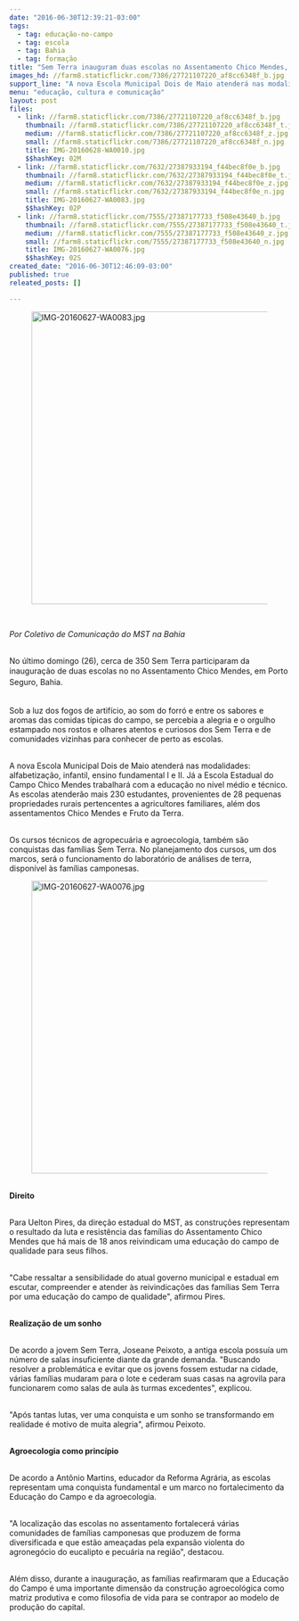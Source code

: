```yaml
---
date: "2016-06-30T12:39:21-03:00"
tags:
  - tag: educação-no-campo
  - tag: escola
  - tag: Bahia
  - tag: formação
title: "Sem Terra inauguram duas escolas no Assentamento Chico Mendes, em Porto Seguro"
images_hd: //farm8.staticflickr.com/7386/27721107220_af8cc6348f_b.jpg
support_line: "A nova Escola Municipal Dois de Maio atenderá nas modalidades: alfabetização, infantil, ensino fundamental I e II. Já a Escola Estadual do Campo Chico Mendes trabalhará com a educação no nível médio e técnico. "
menu: "educação, cultura e comunicação"
layout: post
files:
  - link: //farm8.staticflickr.com/7386/27721107220_af8cc6348f_b.jpg
    thumbnail: //farm8.staticflickr.com/7386/27721107220_af8cc6348f_t.jpg
    medium: //farm8.staticflickr.com/7386/27721107220_af8cc6348f_z.jpg
    small: //farm8.staticflickr.com/7386/27721107220_af8cc6348f_n.jpg
    title: IMG-20160628-WA0010.jpg
    $$hashKey: 02M
  - link: //farm8.staticflickr.com/7632/27387933194_f44bec8f0e_b.jpg
    thumbnail: //farm8.staticflickr.com/7632/27387933194_f44bec8f0e_t.jpg
    medium: //farm8.staticflickr.com/7632/27387933194_f44bec8f0e_z.jpg
    small: //farm8.staticflickr.com/7632/27387933194_f44bec8f0e_n.jpg
    title: IMG-20160627-WA0083.jpg
    $$hashKey: 02P
  - link: //farm8.staticflickr.com/7555/27387177733_f508e43640_b.jpg
    thumbnail: //farm8.staticflickr.com/7555/27387177733_f508e43640_t.jpg
    medium: //farm8.staticflickr.com/7555/27387177733_f508e43640_z.jpg
    small: //farm8.staticflickr.com/7555/27387177733_f508e43640_n.jpg
    title: IMG-20160627-WA0076.jpg
    $$hashKey: 02S
created_date: "2016-06-30T12:46:09-03:00"
published: true
releated_posts: []

---
```

<figure class="image"><img alt="IMG-20160627-WA0083.jpg" height="525" src="//farm8.staticflickr.com/7632/27387933194_f44bec8f0e_b.jpg" width="700" />
<figcaption></figcaption>
</figure>

<p>&nbsp;</p>

<p><em>Por Coletivo de Comunica&ccedil;&atilde;o do MST na Bahia</em></p>

<p><br />
No &uacute;ltimo domingo (26), cerca de 350 Sem Terra participaram da inaugura&ccedil;&atilde;o de duas escolas no&nbsp;<span style="line-height: 20.8px;">no Assentamento Chico Mendes, em Porto Seguro, Bahia.&nbsp;</span></p>

<p><br />
Sob a luz dos fogos de artif&iacute;cio, ao som do forr&oacute; e entre os sabores e aromas das comidas t&iacute;picas do campo, se percebia a alegria e o orgulho estampado nos rostos e olhares atentos e curiosos dos Sem Terra e de comunidades vizinhas para conhecer de perto as escolas.</p>

<p><br />
A nova Escola Municipal Dois de Maio atender&aacute; nas modalidades: alfabetiza&ccedil;&atilde;o, infantil, ensino fundamental I e II. J&aacute; a Escola Estadual do Campo Chico Mendes trabalhar&aacute; com a educa&ccedil;&atilde;o no n&iacute;vel m&eacute;dio e t&eacute;cnico. As escolas atender&atilde;o mais 230 estudantes, provenientes de 28 pequenas propriedades rurais pertencentes a agricultores familiares, al&eacute;m dos assentamentos Chico Mendes e Fruto da Terra.</p>

<p><br />
Os cursos t&eacute;cnicos de agropecu&aacute;ria e agroecologia, tamb&eacute;m s&atilde;o conquistas das fam&iacute;lias Sem Terra. No planejamento dos cursos, um dos marcos, ser&aacute; o funcionamento do laborat&oacute;rio de an&aacute;lises de terra, dispon&iacute;vel &agrave;s fam&iacute;lias camponesas.&nbsp;</p>

<figure class="image"><img alt="IMG-20160627-WA0076.jpg" height="525" src="//farm8.staticflickr.com/7555/27387177733_f508e43640_b.jpg" width="700" />
<figcaption></figcaption>
</figure>

<p><br />
<strong>Direito</strong></p>

<p><br />
Para Uelton Pires, da dire&ccedil;&atilde;o estadual do MST, as constru&ccedil;&otilde;es representam o resultado da luta e resist&ecirc;ncia das fam&iacute;lias do Assentamento Chico Mendes que h&aacute; mais de 18 anos reivindicam uma educa&ccedil;&atilde;o do campo de qualidade para seus filhos.</p>

<p><br />
&quot;Cabe ressaltar a sensibilidade do atual governo municipal e estadual em escutar, compreender e atender &agrave;s reivindica&ccedil;&otilde;es das fam&iacute;lias Sem Terra por uma educa&ccedil;&atilde;o do campo de qualidade&quot;, afirmou Pires.</p>

<p><br />
<strong>Realiza&ccedil;&atilde;o de um sonho</strong></p>

<p><br />
De acordo a jovem Sem Terra, Joseane Peixoto, a antiga escola possu&iacute;a um n&uacute;mero de salas insuficiente diante da grande demanda. &quot;Buscando resolver a problem&aacute;tica e evitar que os jovens fossem estudar na cidade, v&aacute;rias fam&iacute;lias mudaram para o lote e cederam suas casas na agrovila para funcionarem como salas de aula &agrave;s turmas excedentes&quot;, explicou.</p>

<p><br />
&quot;Ap&oacute;s tantas lutas, ver uma conquista e um sonho se transformando em realidade &eacute; motivo de muita alegria&quot;, afirmou Peixoto.</p>

<p><br />
<strong>Agroecologia como princ&iacute;pio</strong></p>

<p><br />
De acordo a Ant&ocirc;nio Martins, educador da Reforma Agr&aacute;ria, as escolas representam uma conquista fundamental e um marco no fortalecimento da Educa&ccedil;&atilde;o do Campo e da agroecologia.</p>

<p><br />
&quot;A localiza&ccedil;&atilde;o das escolas no assentamento fortalecer&aacute; v&aacute;rias comunidades de fam&iacute;lias camponesas que produzem de forma diversificada e que est&atilde;o amea&ccedil;adas pela expans&atilde;o violenta do agroneg&oacute;cio do eucalipto e pecu&aacute;ria na regi&atilde;o&quot;, destacou.</p>

<p><br />
Al&eacute;m disso, durante a inaugura&ccedil;&atilde;o, as fam&iacute;lias reafirmaram que a Educa&ccedil;&atilde;o do Campo &eacute; uma importante dimens&atilde;o da constru&ccedil;&atilde;o agroecol&oacute;gica como matriz produtiva e como filosofia de vida para se contrapor ao modelo de produ&ccedil;&atilde;o do capital.</p>
